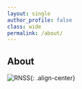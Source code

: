 ```yaml
---
layout: single
author_profile: false
class: wide
permalink: /about/
---
```


## About
![RNSS](/images/about.jpg){: .align-center}


